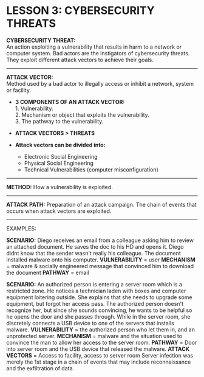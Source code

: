 # LESSON 3: CYBERSECURITY THREATS #

**CYBERSECURITY THREAT:**   
An action exploiting a vulnerability that results in harm to a network or computer system. Bad actors are the instigators of cybersecurity threats. They exploit different attack vectors to achieve their goals. 

---

**ATTACK VECTOR:**   
Method used by a bad actor to illegally access or inhibit a network, system or facility. 

- **3 COMPONENTS OF AN ATTACK VECTOR:**  
      1. Vulnerability.  
      2. Mechanism or object that exploits the vulnerability.  
      3. The pathway to the vulnerability.  
      
- **ATTACK VECTORS > THREATS**  

- **Attack vectors can be divided into:**
  - Electronic Social Engineering 
  - Physical Social Engineering
  - Technical Vulnerabilities (computer misconfiguration)

---

**METHOD:** 
How a vulnerability is exploited. 

---

**ATTACK PATH:**
Preparation of an attack campaign. 
The chain of events that occurs when attack vectors are exploited. 

---

EXAMPLES: 

  
**SCENARIO:** Diego receives an email from a colleague asking him to review an attached document. He saves the doc to his HD and opens it. Diego didnt know that the sender wasn't really his colleague. The document installed malware onto his computer.
**VULNERABILITY** = user
**MECHANISM** = malware & socially engineered message that convinced him to download the document
**PATHWAY** = email

**SCENARIO:** An  authorized person is entering a server room which is a restricted zone. He notices a technician laden with boxes and computer equipment loitering outside. She explains that she needs to upgrade some equipment, but forgot her access pass. The authorized person doesn't recognize her, but since she sounds convincing, he wants to be helpful so he opens the door and she passes through. While in the server room, she discretely connects a USB device to one of the servers that installs malware. 
**VULNERABILITY** = the authorized person who let them in, and an unprotected server.
**MECHANISM** = malware and the situation used to convince the man to allow her access to the server room. 
**PATHWAY** = Door into server room and the USB device that released the malware. 
**ATTACK VECTORS** = Access to facility, access to server room
Server infection was merely the 1st stage in a chain of events that may include reconnaissance and the exfiltration of data. 
